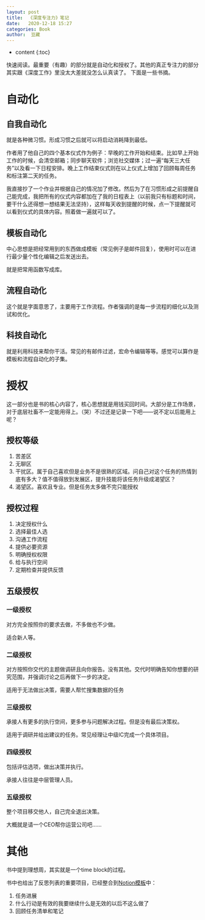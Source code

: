```yaml
---
layout: post
title:  《深度专注力》笔记
date:   2020-12-18 15:27
categories: Book
author:  豆藏
---
```


* content
{:toc}

快速阅读。最重要（有趣）的部分就是自动化和授权了。其他的真正专注力的部分其实跟《深度工作》里没太大差就没怎么认真读了。
下面是一些书摘。


# 自动化

## 自我自动化

就是各种微习惯。形成习惯之后就可以将启动消耗降到最低。

作者用了他自己的四个基本仪式作为例子：早晚的工作开始和结束。比如早上开始工作的时候，会清空邮箱；同步聊天软件；浏览社交媒体；过一遍“每天三大任务”以及看一下日程安排。晚上工作结束仪式则在以上仪式上增加了回顾每周任务和标注第二天的任务。

我直接抄了一个作业并根据自己的情况加了修改。然后为了在习惯形成之前提醒自己能完成，我把所有的仪式内容都加在了我的日程表上（以前我只有标题和时间，要干什么还得想一想结果无法坚持），这样每天收到提醒的时候，点一下提醒就可以看到仪式的具体内容。照着做一遍就可以了。

## 模板自动化

中心思想是把经常用到的东西做成模板（常见例子是邮件回复），使用时可以在进行最少量个性化编辑之后发送出去。

就是把常用函数写成库。

## 流程自动化

这个就是字面意思了，主要用于工作流程。作者强调的是每一步流程的细化以及测试和优化。

## 科技自动化

就是利用科技来帮你干活。常见的有邮件过滤，宏命令编辑等等。感觉可以算作是模板和流程自动化的子集。

# 授权

这一部分也是书的核心内容了，核心思想就是用钱买回时间。大部分是工作场景，对于底层社畜不一定能用得上。（哭）不过还是记录一下吧——说不定以后能用上呢？

## 授权等级

1. 苦差区
2. 无聊区
3. 干扰区。属于自己喜欢但是业务不是很熟的区域。问自己对这个任务的热情到底有多大？值不值得放到发展区，提升技能将该任务升级成渴望区？
4. 渴望区。喜欢且专业。但是任务太多做不完只能授权

## 授权过程

1. 决定授权什么
2. 选择最佳人选
3. 沟通工作流程
4. 提供必要资源
5. 明确授权权限
6. 给与执行空间
7. 定期检查并提供反馈

## 五级授权

### 一级授权

对方完全按照你的要求去做，不多做也不少做。

适合新人等。

### 二级授权

对方按照你交代的主题做调研且向你报告。没有其他。交代时明确告知你想要的研究范围，并强调讨论之后再做下一步的决定。

适用于无法做出决策，需要人帮忙搜集数据的任务

### 三级授权

承接人有更多的执行空间，更多参与问题解决过程。但是没有最后决策权。

适用于调研并给出建议的任务。常见经理让中级IC完成一个具体项目。

### 四级授权

包括评估选项，做出决策并执行。

承接人往往是中层管理人员。

### 五级授权

整个项目移交他人，自己完全退出决策。

大概就是请一个CEO帮你运营公司吧……


# 其他
书中提到理想周，其实就是一个time block的过程。

书中也给出了反思列表的重要项目，已经整合到[Notion模板](https://www.notion.so/Annual-Plan-b650db26e34f483e9f0c1a2d1f581974)中：

1. 任务进展
2. 什么行动是有效的我要继续什么是无效的以后不这么做了
3. 回顾任务清单和笔记
